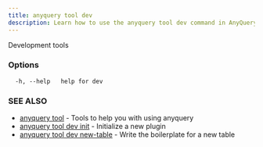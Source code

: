 ```yaml
---
title: anyquery tool dev
description: Learn how to use the anyquery tool dev command in AnyQuery.
---
```


Development tools

### Options

```
  -h, --help   help for dev
```

### SEE ALSO

* [anyquery tool](../anyquery_tool)	 - Tools to help you with using anyquery
* [anyquery tool dev init](../anyquery_tool_dev_init)	 - Initialize a new plugin
* [anyquery tool dev new-table](../anyquery_tool_dev_new-table)	 - Write the boilerplate for a new table
